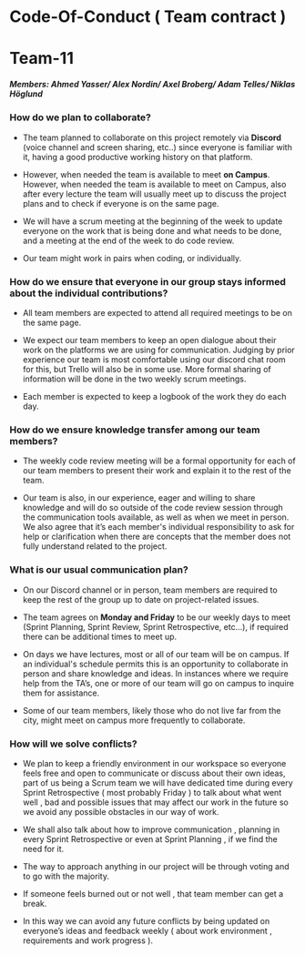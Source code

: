# Code-Of-Conduct ( Team contract )
# Team-11
##### Members: Ahmed Yasser/ Alex Nordin/ Axel Broberg/ Adam Telles/ Niklas Höglund

### How do we plan to collaborate?
- The team planned to collaborate on this project remotely via **Discord** (voice channel and screen sharing, etc..) since everyone is familiar with it, having a good productive working history on that platform.

- However, when needed the team is available to meet **on Campus**. However, when needed the team is available to meet on Campus, also after every lecture the team will usually meet up to discuss the project plans and to check if everyone is on the same page.

- We will have a scrum meeting at the beginning of the week to update everyone on the work that is being done and what needs to be done, and a meeting at the end of the week to do code review.

- Our team might work in pairs when coding, or individually.

### How do we ensure that everyone in our group stays informed about the individual contributions?

- All team members are expected to attend all required meetings to be on the same page.

- We expect our team members to keep an open dialogue about their work on the platforms we are using for communication. Judging by prior experience our team is most comfortable using our discord chat room for this, but Trello will also be in some use.
More formal sharing of information will be done in the two weekly scrum meetings. 

- Each member is expected to keep a logbook of the work they do each day. 

### How do we ensure knowledge transfer among our team members?

- The weekly code review meeting will be a formal opportunity for each of our team members to present their work and explain it to the rest of the team.

- Our team is also, in our experience, eager and willing to share knowledge and will do so outside of the code review session through the communication tools available, as well as when we meet in person. We also agree that it’s each member's individual responsibility to ask for help or clarification when there are concepts that the member does not fully understand related to the project. 

### What is our usual communication plan?

- On our Discord channel or in person, team members are required to keep the rest of the group up to date on project-related issues.

- The team agrees on **Monday and Friday** to be our weekly days to meet (Sprint  Planning, Sprint Review, Sprint Retrospective, etc...), if required there can be additional times to meet up.

- On days we have lectures, most or all of our team will be on campus. If an individual's schedule permits this is an opportunity to collaborate in person and share knowledge and ideas. In instances where we require help from the TA’s, one or more of our team will go on campus to inquire them for assistance.

- Some of our team members, likely those who do not live far from the city, might meet on campus more frequently to collaborate. 



### How will we solve conflicts?

- We plan to keep a friendly environment in our workspace so everyone feels free and open to communicate or discuss about their own ideas, part of us being a Scrum team we will have dedicated time during every Sprint Retrospective ( most probably Friday ) to talk about what went well , bad and possible issues that may affect our work in the future so we avoid any possible obstacles in our way of work.

- We shall also talk about how to improve communication , planning in every Sprint Retrospective or even at Sprint Planning , if we find the need for it.

- The way to approach anything in our project will be through voting and to go with the majority.

- If someone feels burned out or not well , that team member can get a break.


- In this way we can avoid any future conflicts by being updated on everyone’s ideas and feedback weekly ( about work environment , requirements  and work progress ).




